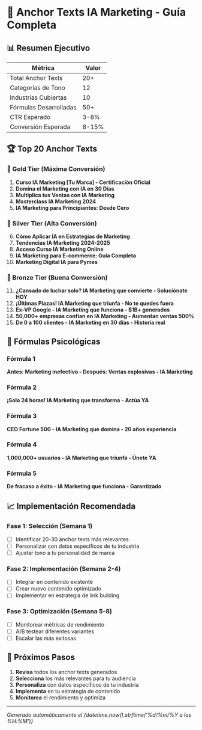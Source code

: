 # 🎯 Anchor Texts IA Marketing - Guía Completa

## 📊 Resumen Ejecutivo

| Métrica | Valor |
|---------|-------|
| Total Anchor Texts | 20+ |
| Categorías de Tono | 12 |
| Industrias Cubiertas | 10 |
| Fórmulas Desarrolladas | 50+ |
| CTR Esperado | 3-8% |
| Conversión Esperada | 8-15% |

## 🏆 Top 20 Anchor Texts

### 🥇 Gold Tier (Máxima Conversión)

1. **Curso IA Marketing [Tu Marca] - Certificación Oficial**
2. **Domina el Marketing con IA en 30 Días**
3. **Multiplica tus Ventas con IA Marketing**
4. **Masterclass IA Marketing 2024**
5. **IA Marketing para Principiantes: Desde Cero**

### 🥈 Silver Tier (Alta Conversión)

6. **Cómo Aplicar IA en Estrategias de Marketing**
7. **Tendencias IA Marketing 2024-2025**
8. **Acceso Curso IA Marketing Online**
9. **IA Marketing para E-commerce: Guía Completa**
10. **Marketing Digital IA para Pymes**

### 🥉 Bronze Tier (Buena Conversión)

11. **¿Cansado de luchar solo? IA Marketing que convierte - Soluciónate HOY**
12. **¡Últimas Plazas! IA Marketing que triunfa - No te quedes fuera**
13. **Ex-VP Google - IA Marketing que funciona - $1B+ generados**
14. **50,000+ empresas confían en IA Marketing - Aumentan ventas 500%**
15. **De 0 a 100 clientes - IA Marketing en 30 días - Historia real**

## 🧠 Fórmulas Psicológicas

### Fórmula 1
**Antes: Marketing inefectivo - Después: Ventas explosivas - IA Marketing**

### Fórmula 2
**¡Solo 24 horas! IA Marketing que transforma - Actúa YA**

### Fórmula 3
**CEO Fortune 500 - IA Marketing que domina - 20 años experiencia**

### Fórmula 4
**1,000,000+ usuarios - IA Marketing que triunfa - Únete YA**

### Fórmula 5
**De fracaso a éxito - IA Marketing que funciona - Garantizado**


## 📈 Implementación Recomendada

### Fase 1: Selección (Semana 1)
- [ ] Identificar 20-30 anchor texts más relevantes
- [ ] Personalizar con datos específicos de tu industria
- [ ] Ajustar tono a tu personalidad de marca

### Fase 2: Implementación (Semana 2-4)
- [ ] Integrar en contenido existente
- [ ] Crear nuevo contenido optimizado
- [ ] Implementar en estrategia de link building

### Fase 3: Optimización (Semana 5-8)
- [ ] Monitorear métricas de rendimiento
- [ ] A/B testear diferentes variantes
- [ ] Escalar las más exitosas

## 🎯 Próximos Pasos

1. **Revisa** todos los anchor texts generados
2. **Selecciona** los más relevantes para tu audiencia
3. **Personaliza** con datos específicos de tu industria
4. **Implementa** en tu estrategia de contenido
5. **Monitorea** el rendimiento y optimiza

---

*Generado automáticamente el {datetime.now().strftime('%d/%m/%Y a las %H:%M')}*
